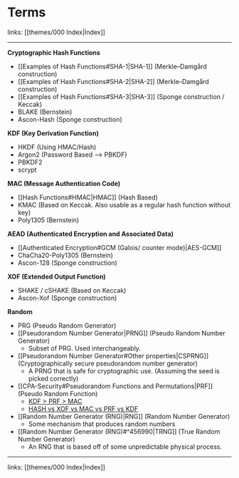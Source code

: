 # Terms

links: [[themes/000 Index|Index]]

---

**Cryptographic Hash Functions**

* [[Examples of Hash Functions#SHA-1|SHA-1]] (Merkle–Damgård construction)
* [[Examples of Hash Functions#SHA-2|SHA-2]] (Merkle–Damgård construction)
* [[Examples of Hash Functions#SHA-3|SHA-3]] (Sponge construction / Keccak)
* BLAKE (Bernstein)
* Ascon-Hash (Sponge construction)

**KDF (Key Derivation Function)** 

* HKDF (Using HMAC/Hash)
* Argon2 (Password Based --> PBKDF)
* PBKDF2
* scrypt

**MAC (Message Authentication Code)**

* [[Hash Functions#HMAC|HMAC]] (Hash Based)
* KMAC (Based on Keccak. Also usable as a regular hash function without key)
* Poly1305 (Bernstein)

**AEAD (Authenticated Encryption and Associated Data)**

* [[Authenticated Encryption#GCM (Galois/ counter mode)|AES-GCM]]
* ChaCha20-Poly1305 (Bernstein)
* Ascon-128 (Sponge construction)

**XOF (Extended Output Function)**

* SHAKE / cSHAKE (Based on Keccak)
* Ascon-Xof (Sponge construction)

**Random**

* PRG (Pseudo Random Generator)
* [[Pseudorandom Number Generator|PRNG]] (Pseudo Random Number Generator)
	* Subset of PRG. Used interchangeably.
* [[Pseudorandom Number Generator#Other properties|CSPRNG]] (Cryptographically secure pseudorandom number generator)
	* A PRNG that is safe for cryptographic use. (Assuming the seed is picked correctly)
* [[CPA-Security#Pseudorandom Functions and Permutations|PRF]] (Pseudo Random Function) 
	* [KDF > PRF > MAC](https://crypto.stackexchange.com/a/60652)
	* [HASH vs XOF vs MAC vs PRF vs KDF](https://www.cryptosys.net/pki/manpki/pki_prfxof.html)
* [[Random Number Generator (RNG)|RNG]] (Random Number Generator)
	* Some mechanism that produces random numbers
* [[Random Number Generator (RNG)#^456990|TRNG]] (True Random Number Generator)
	* An RNG that is based off of some unpredictable physical process.

---
links: [[themes/000 Index|Index]]